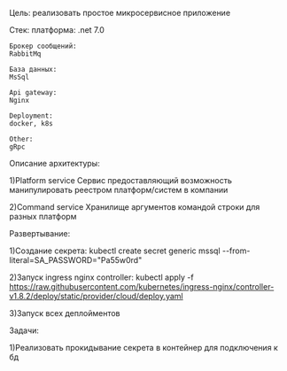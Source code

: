 Цель: реализовать простое микросервисное приложение

Стек:
	платформа:
	.net 7.0
	
	Брокер сообщений:
	RabbitMq

	База данных:
	MsSql

	Api gateway:
	Nginx

	Deployment:
	docker, k8s

	Other:
	gRpc


Описание архитектуры:

1)Platform service
Сервис предоставляющий возможность манипулировать реестром платформ/систем в компании

2)Command service
Хранилище аргументов командой строки для разных платформ



Развертывание:

1)Создание секрета:
	kubectl create secret generic mssql --from-literal=SA_PASSWORD="Pa55w0rd"

2)Запуск ingress nginx controller:
	kubectl apply -f https://raw.githubusercontent.com/kubernetes/ingress-nginx/controller-v1.8.2/deploy/static/provider/cloud/deploy.yaml

3)Запуск всех деплойментов
		


Задачи:

1)Реализовать прокидывание секрета в контейнер для подключения к бд


